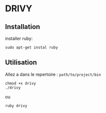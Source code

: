 # DRIVY



## Installation

installer ruby:
```
sudo apt-get instal ruby
```

## Utilisation

Allez a dans le repertoire : ```path/to/project/bin```
````
chmod +x drivy
./drivy
````
ou
````
ruby drivy
````
